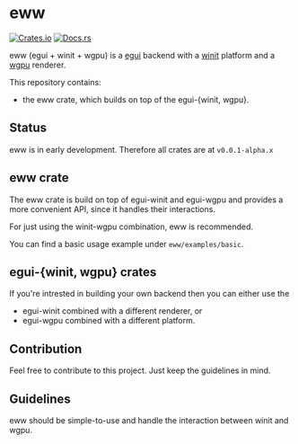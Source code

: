 # eww

[![Crates.io](https://img.shields.io/crates/v/eww.svg)](https://crates.io/crates/eww)
[![Docs.rs](https://docs.rs/eww/badge.svg)](https://docs.rs/eww)

eww (egui + winit + wgpu) is a [egui](https://github.com/emilk/egui) backend with
a [winit](https://github.com/rust-windowing/winit) platform and a [wgpu](https://github.com/gfx-rs/wgpu-rs) renderer.

This repository contains:
- the eww crate, which builds on top of the egui-{winit, wgpu}.

## Status

eww is in early development. Therefore all crates are at `v0.0.1-alpha.x`

## eww crate

The eww crate is build on top of egui-winit and egui-wgpu
  and provides a more convenient API, since it handles their interactions.

For just using the winit-wgpu combination, eww is recommended.

You can find a basic usage example under `eww/examples/basic`.

## egui-{winit, wgpu} crates

If you're intrested in building your own backend then you can either use the
- egui-winit combined with a different renderer, or
- egui-wgpu combined with a different platform.

## Contribution

Feel free to contribute to this project. Just keep the guidelines in mind.

## Guidelines

eww should be simple-to-use and handle the interaction between winit and wgpu.

